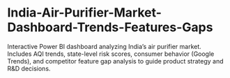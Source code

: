 # India-Air-Purifier-Market-Dashboard-Trends-Features-Gaps
Interactive Power BI dashboard analyzing India’s air purifier market. Includes AQI trends, state-level risk scores, consumer behavior (Google Trends), and competitor feature gap analysis to guide product strategy and R&amp;D decisions.
